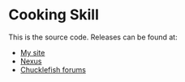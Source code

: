 # Cooking Skill
This is the source code. Releases can be found at:
* [My site](http://spacechase0.com/mods/stardew-valley/cooking-skill/)
* [Nexus](http://www.nexusmods.com/stardewvalley/mods/522/)
* [Chucklefish forums](http://community.playstarbound.com/resources/cooking-skill.4054/)
